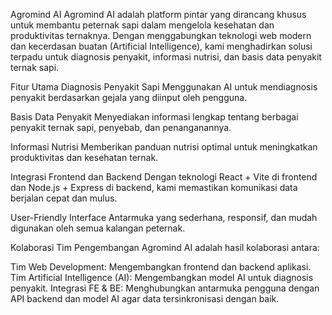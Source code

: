 Agromind AI
Agromind AI adalah platform pintar yang dirancang khusus untuk membantu peternak sapi dalam mengelola kesehatan dan produktivitas ternaknya. Dengan menggabungkan teknologi web modern dan kecerdasan buatan (Artificial Intelligence), kami menghadirkan solusi terpadu untuk diagnosis penyakit, informasi nutrisi, dan basis data penyakit ternak sapi.

Fitur Utama
Diagnosis Penyakit Sapi
Menggunakan AI untuk mendiagnosis penyakit berdasarkan gejala yang diinput oleh pengguna.

Basis Data Penyakit
Menyediakan informasi lengkap tentang berbagai penyakit ternak sapi, penyebab, dan penanganannya.

Informasi Nutrisi
Memberikan panduan nutrisi optimal untuk meningkatkan produktivitas dan kesehatan ternak.

Integrasi Frontend dan Backend
Dengan teknologi React + Vite di frontend dan Node.js + Express di backend, kami memastikan komunikasi data berjalan cepat dan mulus.

User-Friendly Interface
Antarmuka yang sederhana, responsif, dan mudah digunakan oleh semua kalangan peternak.

Kolaborasi Tim
Pengembangan Agromind AI adalah hasil kolaborasi antara:

Tim Web Development: Mengembangkan frontend dan backend aplikasi.
Tim Artificial Intelligence (AI): Mengembangkan model AI untuk diagnosis penyakit.
Integrasi FE & BE: Menghubungkan antarmuka pengguna dengan API backend dan model AI agar data tersinkronisasi dengan baik.
